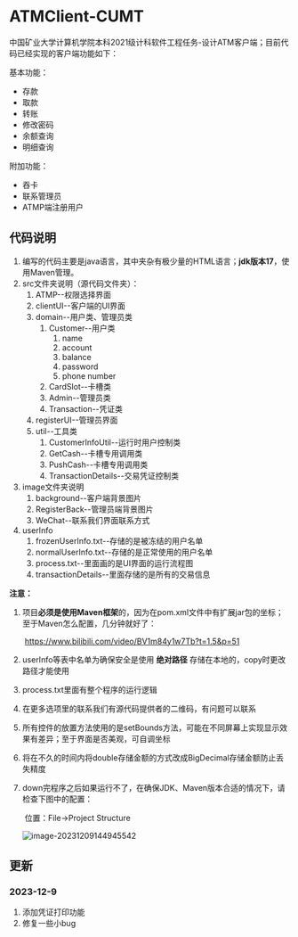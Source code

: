 # ATMClient-CUMT

中国矿业大学计算机学院本科2021级计科软件工程任务-设计ATM客户端；目前代码已经实现的客户端功能如下：

基本功能：

- 存款
- 取款
- 转账
- 修改密码
- 余额查询
- 明细查询

附加功能：

- 吞卡
- 联系管理员
- ATMP端注册用户

## 代码说明

1. 编写的代码主要是java语言，其中夹杂有极少量的HTML语言；**jdk版本17**，使用Maven管理。
2. src文件夹说明（源代码文件夹）：
   1. ATMP--权限选择界面
   2. clientUI--客户端的UI界面
   3. domain--用户类、管理员类
      1. Customer--用户类
         1. name
         2. account
         3. balance
         4. password
         5. phone number
      2. CardSlot--卡槽类
      3. Admin--管理员类
      4. Transaction--凭证类
   4. registerUI--管理员界面
   5. util--工具类
      1. CustomerInfoUtil--运行时用户控制类
      2. GetCash--卡槽专用调用类
      3. PushCash--卡槽专用调用类
      4. TransactionDetails--交易凭证控制类
3. image文件夹说明
   1. background--客户端背景图片
   2. RegisterBack--管理员端背景图片
   3. WeChat--联系我们界面联系方式
4. userInfo
   1. frozenUserInfo.txt--存储的是被冻结的用户名单
   2. normalUserInfo.txt--存储的是正常使用的用户名单
   3. process.txt--里面画的是UI界面的运行流程图
   4. transactionDetails--里面存储的是所有的交易信息

**注意：**

1. 项目**必须是使用Maven框架**的，因为在pom.xml文件中有扩展jar包的坐标；至于Maven怎么配置，几分钟就好了：

   ​									https://www.bilibili.com/video/BV1m84y1w7Tb?t=1.5&p=51

2. userInfo等表中名单为确保安全是使用 **绝对路径** 存储在本地的，copy时更改路径才能使用

3. process.txt里面有整个程序的运行逻辑

4. 在更多选项里的联系我们有源代码提供者的二维码，有问题可以联系

5. 所有控件的放置方法使用的是setBounds方法，可能在不同屏幕上实现显示效果有差异；至于界面是否美观，可自调坐标

6. 将在不久的时间内将double存储金额的方式改成BigDecimal存储金额防止丢失精度

7. down完程序之后如果运行不了，在确保JDK、Maven版本合适的情况下，请检查下图中的配置：

   ​	位置：File->Project Structure

   ![image-20231209144945542](C:\Users\lenovo\Desktop\Code\Typora\image\image-20231209144945542.png)



## 更新

### 2023-12-9

1. 添加凭证打印功能
2. 修复一些小bug